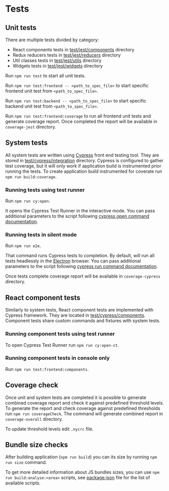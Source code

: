 # Tests

## Unit tests

There are multiple tests divided by category:
- React components tests in [test/jest/components](./test/jest/components) directory
- Redux reducers tests in [test/jest/reducers](./test/jest/reducers) directory
- Util classes tests in [test/jest/utils](./test/jest/utils) directory
- Widgets tests in [test/jest/widgets](./test/jest/widgets) directory

Run `npm run test` to start all unit tests.

Run `npm run test:frontend -- <path_to_spec_file>` to start specific frontend unit test from `<path_to_spec_file>`.

Run `npm run test:backend -- <path_to_spec_file>` to start specific backend unit test from `<path_to_spec_file>`.

Run `npm run test:frontend:coverage` to run all frontend unit tests and generate coverage report. Once completed the
 report will be available in `coverage-jest` directory.

## System tests

All system tests are written using [Cypress](https://www.cypress.io/) front end testing tool.
They are stored in [test/cypress/integration](./test/cypress/integration) directory.
Cypress is configured to gather test coverage, but it will only work if application build is instrumented prior running the tests.
To create application build instrumented for coverate run `npm run build:coverage`.  
 
### Running tests using test runner
Run `npm run cy:open`.

It opens the Cypress Test Runner in the interactive mode. You can pass additional parameters to the script following [cypress open command documentation](https://docs.cypress.io/guides/guides/command-line.html#cypress-open).

### Running tests in silent mode
Run `npm run e2e`.

That command runs Cypress tests to completion. 
By default, will run all tests headlessly in the [Electron](https://electronjs.org/) browser. You can pass additional parameters to the script following [cypress run command documentation](https://docs.cypress.io/guides/guides/command-line.html#cypress-run).

Once tests complete coverage report will be available in `coverage-cypress` directory.

## React component tests

Similarly to system tests, React component tests are implemented with Cypress framework. They are located in [test/cypress/components](./test/cypress/components).
Component tests share custom commands and fixtures with system tests.

### Running component tests using test runner
To open Cypress Test Runner run `npm run cy:open-ct`.

### Running component tests in console only
Run `npm run test:frontend:components`.

## Coverage check

Once unit and system tests are completed it is possible to generate combined coverage report and check it against predefined threshold levels.
To generate the report and check coverage against predefined thresholds run `npm run coverageCheck`.
The command will generate combined report in `coverage-overall` directory.

To update threshold levels edit `.nycrc` file. 

## Bundle size checks

After building application (`npm run build`) you can its size by running `npm run size` command.

To get more detailed information about JS bundles sizes, you can use `npm run build:analyse:<area>` scripts, see [package.json](../package.json) file for the list of available scripts. 
